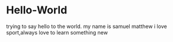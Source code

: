 # Hello-World
trying to say hello to the world.
my name is samuel matthew 
i love sport,always love to learn something  new
